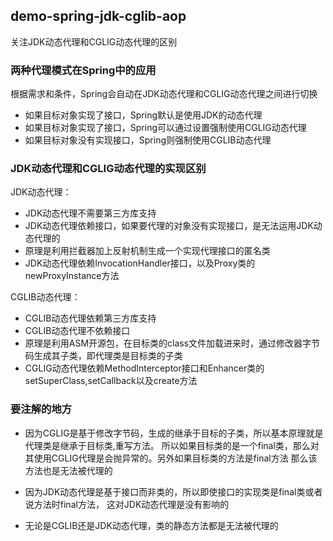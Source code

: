 ## demo-spring-jdk-cglib-aop

关注JDK动态代理和CGLIG动态代理的区别


### 两种代理模式在Spring中的应用

根据需求和条件，Spring会自动在JDK动态代理和CGLIG动态代理之间进行切换

- 如果目标对象实现了接口，Spring默认是使用JDK的动态代理
- 如果目标对象实现了接口，Spring可以通过设置强制使用CGLIG动态代理
- 如果目标对象没有实现接口，Spring则强制使用CGLIB动态代理





### JDK动态代理和CGLIG动态代理的实现区别

JDK动态代理：

- JDK动态代理不需要第三方库支持
- JDK动态代理依赖接口，如果要代理的对象没有实现接口，是无法运用JDK动态代理的
- 原理是利用拦截器加上反射机制生成一个实现代理接口的匿名类
- JDK动态代理依赖InvocationHandler接口，以及Proxy类的newProxyInstance方法


CGLIB动态代理：

- CGLIB动态代理依赖第三方库支持
- CGLIB动态代理不依赖接口
- 原理是利用ASM开源包，在目标类的class文件加载进来时，通过修改器字节码生成其子类，即代理类是目标类的子类
- CGLIG动态代理依赖MethodInterceptor接口和Enhancer类的setSuperClass,setCallback以及create方法


### 要注解的地方

- 因为CGLIG是基于修改字节码，生成的继承于目标的子类，所以基本原理就是代理类是继承于目标类,重写方法。
所以如果目标类的是一个final类，那么对其使用CGLIG代理是会抛异常的。另外如果目标类的方法是final方法
那么该方法也是无法被代理的

- 因为JDK动态代理是基于接口而非类的，所以即使接口的实现类是final类或者说方法时final方法，
这对JDK动态代理是没有影响的

- 无论是CGLIB还是JDK动态代理，类的静态方法都是无法被代理的